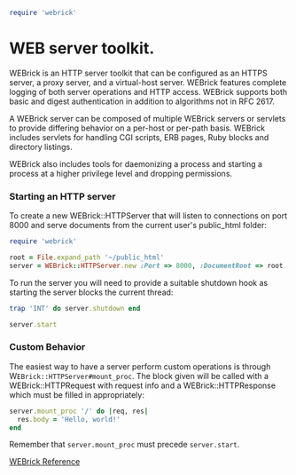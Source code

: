 
```ruby
require 'webrick'
```

# WEB server toolkit.

WEBrick is an HTTP server toolkit that can be configured as an HTTPS
server, a proxy server, and a virtual-host server. WEBrick features
complete logging of both server operations and HTTP access. WEBrick
supports both basic and digest authentication in addition to algorithms
not in RFC 2617.

A WEBrick server can be composed of multiple WEBrick servers or servlets
to provide differing behavior on a per-host or per-path basis. WEBrick
includes servlets for handling CGI scripts, ERB pages, Ruby blocks and
directory listings.

WEBrick also includes tools for daemonizing a process and starting a
process at a higher privilege level and dropping permissions.



### Starting an HTTP server

To create a new WEBrick::HTTPServer that will listen to connections on
port 8000 and serve documents from the current user's public\_html
folder:


```ruby
require 'webrick'

root = File.expand_path '~/public_html'
server = WEBrick::HTTPServer.new :Port => 8000, :DocumentRoot => root
```

To run the server you will need to provide a suitable shutdown hook as
starting the server blocks the current thread:


```ruby
trap 'INT' do server.shutdown end

server.start
```



### Custom Behavior

The easiest way to have a server perform custom operations is through
W`EBrick::HTTPServer#mount_proc`. The block given will be called with a
WEBrick::HTTPRequest with request info and a WEBrick::HTTPResponse which
must be filled in appropriately:


```ruby
server.mount_proc '/' do |req, res|
  res.body = 'Hello, world!'
end
```

Remember that `server.mount_proc` must precede `server.start`.



[WEBrick
Reference](https://ruby-doc.org/stdlib-2.5.0/libdoc/webrick/rdoc/WEBrick.html)

